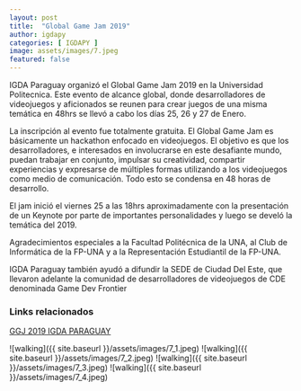 ```yaml
---
layout: post
title:  "Global Game Jam 2019"
author: igdapy
categories: [ IGDAPY ]
image: assets/images/7.jpeg
featured: false
---
```

IGDA Paraguay organizó el Global Game Jam 2019 en la Universidad Politecnica. Este evento de alcance global, donde desarrolladores de videojuegos y aficionados se reunen para crear juegos de una misma temática en 48hrs se llevó a cabo los días 25, 26 y 27 de Enero.

La inscripción al evento fue totalmente gratuita. El Global Game Jam es básicamente un hackathon enfocado en videojuegos. El objetivo es que los desarrolladores, e interesados en involucrarse en este desafiante mundo, puedan trabajar en conjunto, impulsar su creatividad, compartir experiencias y expresarse de múltiples formas utilizando a los videojuegos como medio de comunicación. Todo esto se condensa en 48 horas de desarrollo.

El jam inició el viernes 25 a las 18hrs aproximadamente con la presentación de un Keynote por parte de importantes personalidades y luego se develó la temática del 2019.

Agradecimientos especiales a la Facultad Politécnica de la UNA, al Club de Informática de la FP-UNA y a la Representación Estudiantil de la FP-UNA.

IGDA Paraguay también ayudó a difundir la SEDE de Ciudad Del Este, que llevaron adelante la comunidad de desarrolladores de videojuegos de CDE denominada Game Dev Frontier

### Links relacionados
[GGJ 2019 IGDA PARAGUAY][igda-ggj19]

[igda-ggj19]:http://www.igda.org.py/eventos/ggj2019

![walking]({{ site.baseurl }}/assets/images/7_1.jpeg)
![walking]({{ site.baseurl }}/assets/images/7_2.jpeg)
![walking]({{ site.baseurl }}/assets/images/7_3.jpeg)
![walking]({{ site.baseurl }}/assets/images/7_4.jpeg)